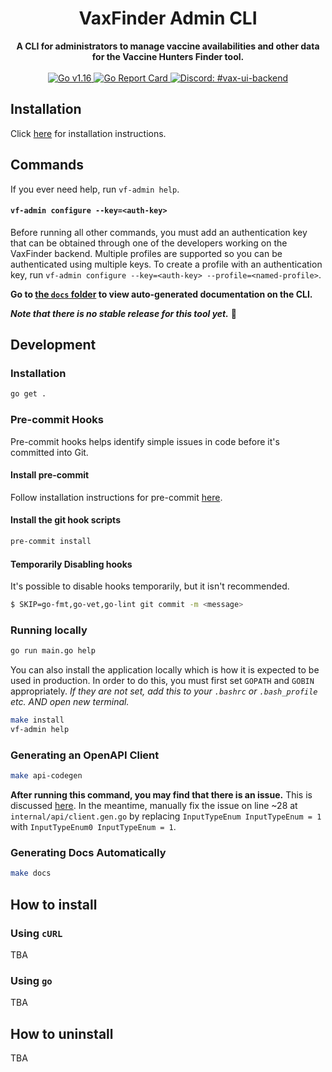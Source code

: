 <div align="center">
    <h1>VaxFinder Admin CLI</h1>
</div>

<div align="center">
    <strong>A CLI for administrators to manage vaccine availabilities and other data for the Vaccine Hunters Finder tool.</strong>
</div>

<br/>

<div align="center">
    <a href="https://golang.org/dl/">
        <img src="https://img.shields.io/github/go-mod/go-version/Vaccine-Hunters-Canada/VaxFinder-admin-cli" alt="Go v1.16">
    </a>
    <a href="https://goreportcard.com/report/github.com/Vaccine-Hunters-Canada/VaxFinder-admin-cli">
        <img src="https://goreportcard.com/badge/github.com/Vaccine-Hunters-Canada/VaxFinder-admin-cli" alt="Go Report Card">
    </a>
    <a href="https://discord.com/channels/822486436837326908/832366009091358731">
        <img src="https://img.shields.io/badge/-%23vax--ui--backend-7389D8?logo=discord&logoColor=ffffff&labelColor=6A7EC2" alt="Discord: #vax-ui-backend" />
    </a>
</div>

## Installation

Click [here](#how-to-install) for installation instructions.

## Commands

If you ever need help, run `vf-admin help`.

#### `vf-admin configure --key=<auth-key>`

Before running all other commands, you must add an authentication key that can be obtained through one of the developers working on the VaxFinder backend. Multiple profiles are supported so you can be authenticated using multiple keys. To create a profile with an authentication key, run `vf-admin configure --key=<auth-key> --profile=<named-profile>`.

**Go to [the `docs` folder](/docs) to view auto-generated documentation on the CLI.**

**_Note that there is no stable release for this tool yet._** :construction:

## Development

### Installation

```bash
go get .
```

### Pre-commit Hooks

Pre-commit hooks helps identify simple issues in code before it's committed into Git.

#### Install pre-commit

Follow installation instructions for pre-commit [here](https://pre-commit.com/#installation).

#### Install the git hook scripts

```bash
pre-commit install
```

#### Temporarily Disabling hooks

It's possible to disable hooks temporarily, but it isn't recommended.

```bash
$ SKIP=go-fmt,go-vet,go-lint git commit -m <message>
```

### Running locally

```bash
go run main.go help
```

You can also install the application locally which is how it is expected to be used in production. In order to do this, you must first set `GOPATH` and `GOBIN` appropriately. _If they are not set, add this to your `.bashrc` or `.bash_profile` etc. AND open new terminal._

```bash
make install
vf-admin help
```

### Generating an OpenAPI Client

```bash
make api-codegen
```

**After running this command, you may find that there is an issue.** This is discussed [here](https://github.com/deepmap/oapi-codegen/issues/343). In the meantime, manually fix the issue on line ~28 at `internal/api/client.gen.go` by replacing `InputTypeEnum InputTypeEnum = 1` with `InputTypeEnum0 InputTypeEnum = 1`.

### Generating Docs Automatically

```bash
make docs
```

## How to install

### Using `cURL`

TBA

### Using `go`

TBA

## How to uninstall

TBA
